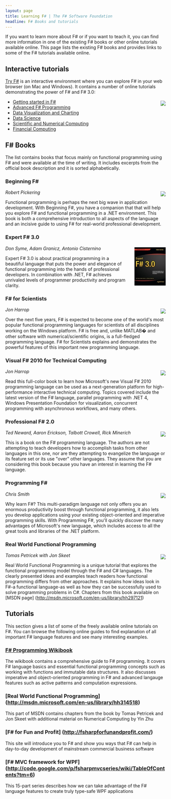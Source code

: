 ```yaml
---
layout: page
title: Learning F# | The F# Software Foundation
headline: F# Books and tutorials
---
```


If you want to learn more about F# or if you want to teach it, you can find
more information in one of the existing F# books or other online tutorials 
available online. This page lists the existing F# books and provides links
to some of the F# tutorials available online.

## Interactive tutorials

[Try F#](http://www.tryfsharp.org) is an interactive environment where you can
explore F# in your web browser (on Mac and Windows). It contains a number
of online tutorials demonstrating the power of F# and F# 3.0:

<img src="files/tryfsharp.jpg" style="float:right;margin:5px 0px 5px 25px;" />

 * [Getting started in F#](http://www.tryfsharp.org/Learn/getting-started)
 * [Advanced F# Programming](http://www.tryfsharp.orgLearn/advanced-programming)
 * [Data Visualization and Charting](http://www.tryfsharp.org/data-visualization)
 * [Data Science](http://www.tryfsharp.org/Learn/data-science)
 * [Scientific and Numerical Computing](http://www.tryfsharp.org/Learn/scientific-computing)
 * [Financial Computing](http://www.tryfsharp.org/Learn/financial-computing)
 
## F# Books
The list contains books that focus mainly on functional programming using F# and
were available at the time of writing. It includes excerpts from the official book 
description and it is sorted alphabetically.

### Beginning F&#35;

<img src="files/BookBF.jpg" style="float:right;margin:5px 0px 5px 25px;" />

_Robert Pickering_

Functional programming is perhaps the next big wave in application development. 
With Beginning F#, you have a companion that that will help you explore F# and 
functional programming in a .NET environment. This book is both a comprehensive 
introduction to all aspects of the language and an incisive guide to using F# for 
real-world professional development.

### Expert F# 3.0

<img src="files/BookEF.jpg" style="float:right;margin:5px 0px 5px 25px;" />

_Don Syme, Adam Granicz, Antonio Cisternino_

Expert F# 3.0 is about practical programming in a beautiful language that puts the 
power and elegance of functional programming into the hands of professional 
developers. In combination with .NET, F# achieves unrivaled levels of programmer 
productivity and program clarity. 

### F# for Scientists

<img src="files/BookFS.jpg" style="float:right;margin:5px 0px 5px 25px;" />

_Jon Harrop_

Over the next five years, F# is expected to become one of the world's most popular 
functional programming languages for scientists of all disciplines working on the 
Windows platform. F# is free and, unlike MATLAB� and other software with numerical/scientific 
origins, is a full-fledged programming language. F# for Scientists explains and 
demonstrates the powerful features of this important new programming language. 

### Visual F# 2010 for Technical Computing

<img src="files/BookFT.jpg" style="float:right;margin:5px 0px 5px 25px;" />

_Jon Harrop_

Read this full-color book to learn how Microsoft's new Visual F# 2010 programming 
language can be used as a next-generation platform for high-performance interactive 
technical computing. Topics covered include the latest version of the F# 
language, parallel programming with .NET 4, Windows Presentation Foundation for 
visualization, concurrent programming with asynchronous workflows, and many others.


### Professional F# 2.0

<img src="files/BookPF.jpg" style="float:right;margin:5px 0px 5px 25px;" />

_Ted Neward, Aaron Erickson, Talbott Crowell, Rick Minerich_

This is a book on the F# programming language. The authors are not attempting 
to teach developers how to accomplish tasks from other languages in this one, 
nor are they attempting to evangelize the language or its feature set or its 
use "over" other languages. They assume that you are considering this book 
because you have an interest in learning the F# language.


### Programming F&#35;

<img src="files/BookPGF.jpg" style="float:right;margin:5px 0px 5px 25px;" />

_Chris Smith_

Why learn F#? This multi-paradigm language not only offers you an enormous 
productivity boost through functional programming, it also lets you develop
applications using your existing object-oriented and imperative programming 
skills. With Programming F#, you'll quickly discover the many advantages 
of Microsoft's new language, which includes access to all the great tools 
and libraries of the .NET platform.


### Real World Functional Programming

<img src="files/BookRWFP.jpg" style="float:right;margin:5px 0px 5px 25px;" />

_Tomas Petricek with Jon Skeet_

Real World Functional Programming is a unique tutorial that explores the 
functional programming model through the F# and C# languages. The clearly 
presented ideas and examples teach readers how functional programming 
differs from other approaches. It explains how ideas look in F#-a 
functional language-as well as how they can be successfully used to solve 
programming problems in C#. Chapters from this book available on 
[MSDN page] (http://msdn.microsoft.com/en-us/library/hh297121)


## Tutorials

This section gives a list of some of the freely available online tutorials on F#. 
You can browse the following online guides to find explanation of all important 
F# language features and see many interesting examples.

### [F# Programming Wikibook](http://en.wikibooks.org/wiki/Programming:F_Sharp)

The wikibook contains a comprehensive guide to F# programming. It covers 
F# language basics and essential functional programming concepts such as 
working with functions and immutable data structures. It also discusses 
imperative and object-oriented programming in F# and advanced langauge 
features such as active patterns and computation expressions.

### [Real World Functional Programming] (http://msdn.microsoft.com/en-us/library/hh314518)

This part of MSDN contains chapters from the book by Tomas Petricek and Jon Skeet with
additional material on Numerical Computing by Yin Zhu

### [F# for Fun and Profit] (http://fsharpforfunandprofit.com/)

This site will introduce you to F# and show you ways that F# can help in day-to-day development
of mainstream commercial business software

### [F# MVC framework for WPF] (http://code.google.com/p/fsharpmvcseries/wiki/TableOfContents?tm=6)

This 15-part series describes how we can take advantage of the F# language features to
create truly type-safe WPF applications

